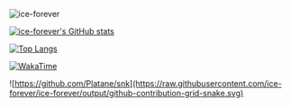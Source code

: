 ![ice-forever](https://count.getloli.com/get/@:ice-forever?theme=rule34)
<!--
![Metrics](https://metrics.lecoq.io/ice-forever?template=classic&base.activity=0&base.community=0&base.metadata=0&base.indepth=false&base.hireable=false&config.timezone=Asia%2FShanghai)
-->


[![ice-forever's GitHub stats](https://github-readme-stats-git-master-ice-forever.vercel.app/api?username=ice-forever&count_private=true&show_icons=true&theme=swift&locale=cn)](https://github.com/anuraghazra/github-readme-stats)

[![Top Langs](https://github-readme-stats-git-master-ice-forever.vercel.app/api/top-langs/?username=ice-forever&hide=Tcl,Shell,Pascal,CSS,HTML,Verilog&langs_count=10&layout=compact&count_private=true&locale=cn)](https://github.com/anuraghazra/github-readme-stats)

[![WakaTime](https://github-readme-stats-git-master-ice-forever.vercel.app/api/wakatime?username=iceforever&locale=cn)](https://github.com/anuraghazra/github-readme-stats)

![https://github.com/Platane/snk](https://raw.githubusercontent.com/ice-forever/ice-forever/output/github-contribution-grid-snake.svg)

<!--非紧凑布局的语言统计
[![Top Langs](https://github-readme-stats-git-master-ice-forever.vercel.app/api/top-langs/?username=ice-forever)](https://github.com/anuraghazra/github-readme-stats)
-->
<!--紧凑布局的语言统计
[![Top Langs](https://github-readme-stats-git-master-ice-forever.vercel.app/api/top-langs/?username=ice-forever&layout=compact)](https://github.com/anuraghazra/github-readme-stats)
-->


<!--
Here are some ideas to get you started:

- 🔭 I’m currently working on ...
- 🌱 I’m currently learning ...
- 👯 I’m looking to collaborate on ...
- 🤔 I’m looking for help with ...
- 💬 Ask me about ...
- 📫 How to reach me: ...
- 😄 Pronouns: ...
- ⚡ Fun fact: ...
-->
